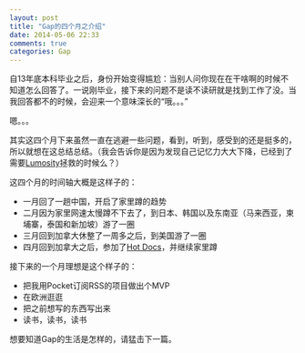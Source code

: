 ```yaml
---
layout: post
title: "Gap的四个月之介绍"
date: 2014-05-06 22:33
comments: true
categories: Gap
---
```


自13年底本科毕业之后，身份开始变得尴尬：当别人问你现在在干啥啊的时候不知道怎么回答了。一说刚毕业，接下来的问题不是读不读研就是找到工作了没。当我回答都不的时候，会迎来一个意味深长的“哦。。。”

嗯。。。

其实这四个月下来虽然一直在逃避一些问题，看到，听到，感受到的还是挺多的，所以就想在这总结总结。（我会告诉你是因为发现自己记忆力大大下降，已经到了需要[Lumosity](http://www.lumosity.com/)拯救的时候么？）

这四个月的时间轴大概是这样子的：

* 一月回了一趟中国，开启了家里蹲的趋势 
* 二月因为家里网速太慢蹲不下去了，到日本、韩国以及东南亚（马来西亚，柬埔寨，泰国和新加坡）游了一圈
* 三月回到加拿大休整了一周多之后，到美国游了一圈
* 四月回到加拿大之后，参加了[Hot Docs](http://www.hotdocs.ca/)，并继续家里蹲

接下来的一个月理想是这个样子的：

* 把我用Pocket订阅RSS的项目做出个MVP
* 在欧洲逛逛
* 把之前想写的东西写出来
* 读书，读书，读书

想要知道Gap的生活是怎样的，请猛击下一篇。
